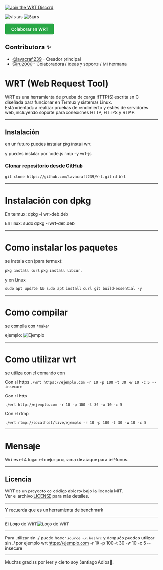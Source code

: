 [![Join the WRT Discord](https://img.shields.io/badge/Discord-Join%20Chat-5865F2?logo=discord&logoColor=white)](https://discord.gg/w5GeRAwV)

![visitas](https://visitor-badge.laobi.icu/badge?page_id=lavacraft239.Wrt-benchmark)
![Stars](https://img.shields.io/github/stars/lavacraft239/Wrt-benchmark?style=social)

<a href="https://github.com/lavacraft239/Wrt-benchmark/fork" target="_blank" style="
    display: inline-block;
    padding: 10px 20px;
    background-color: #28a745;
    color: white;
    font-weight: bold;
    text-decoration: none;
    border-radius: 5px;
    font-family: Arial, sans-serif;
    ">
  Colaborar en WRT
</a>
## Contributors ✨

- [@lavacraft239](https://github.com/lavacraft239) - Creador principal
- [@Iru2000](https://github.com/Iru2000) - Colaboradora / Ideas y soporte / Mi hermana

# WRT (Web Request Tool)

WRT es una herramienta de prueba de carga HTTP(S) escrita en C diseñada para funcionar en Termux y sistemas Linux.  
Está orientada a realizar pruebas de rendimiento y estrés de servidores web, incluyendo soporte para conexiones HTTP, HTTPS y RTMP.

---

## Instalación

en un futuro puedes instalar pkg install wrt

y puedes instalar por node.js nmp -y wrt-js

### Clonar repositorio desde GitHub

```git clone https://github.com/lavacraft239/Wrt.git```
```cd Wrt```

---

# Instalación con dpkg

En termux:
dpkg -i wrt-deb.deb

En linux:
sudo dpkg -i wrt-deb.deb

---
# Como instalar los paquetes

se instala con (para termux):

```pkg install curl```
```pkg install libcurl```

y en Linux

```sudo apt update && sudo apt install curl git build-essential -y```

---

# Como compilar

se compila con ```*make*```

 ejemplo:
 ![Ejemplo](Screenshot_20250705_163946_Termux.jpg)
 
---

# Como utilizar wrt

se utiliza con el comando con

Con el https
```./wrt https://ejemplo.com -r 10 -p 100 -t 30 -w 10 -c 5 --insecure```

Con el http

```./wrt http://ejemplo.com -r 10 -p 100 -t 30 -w 10 -c 5```

Con el rtmp

```./wrt rtmp://localhost/live/ejemplo -r 10 -p 100 -t 30 -w 10 -c 5```

---

# Mensaje

Wrt es el 4 lugar el mejor programa de ataque para teléfonos.

---

## Licencia

WRT es un proyecto de código abierto bajo la licencia MIT.  
Ver el archivo [LICENSE](LICENSE) para más detalles.

---

Y recuerda que es un herramienta de benchmark

---

El Logo de WRT![Logo de WRT](Wrt.png)

---

Para utilizar sin ./ puede hacer ```source ~/.bashrc``` y después puedes utilizar sin ./ por ejemplo wrt https://ejemplo.com -r 10 -p 100 -t 30 -w 10 -c 5 --insecure

---

Muchas gracias por leer y cierto soy Santiago Adios🤗.
